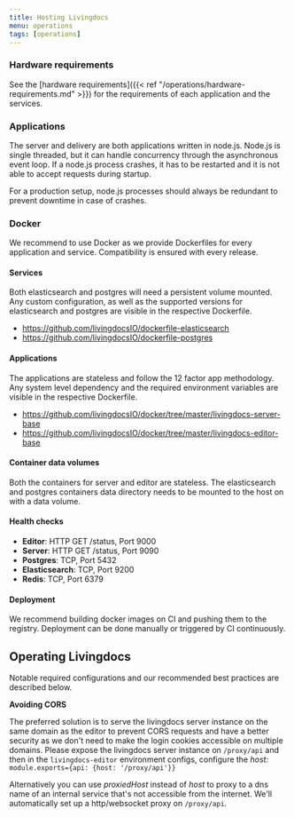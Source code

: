 ```yaml
---
title: Hosting Livingdocs
menu: operations
tags: [operations]
---
```


### Hardware requirements
See the [hardware requirements]({{< ref "/operations/hardware-requirements.md" >}}) for the requirements of each application and the services.

### Applications
The server and delivery are both applications written in node.js. Node.js is single threaded, but it can handle concurrency through the asynchronous event loop. If a node.js process crashes, it has to be restarted and it is not able to accept requests during startup.

For a production setup, node.js processes should always be redundant to prevent downtime in case of crashes.

### Docker
We recommend to use Docker as we provide Dockerfiles for every application and service. Compatibility is ensured with every release.

#### Services
Both elasticsearch and postgres will need a persistent volume mounted.
Any custom configuration, as well as the supported versions for elasticsearch and postgres are visible in the respective Dockerfile.

- https://github.com/livingdocsIO/dockerfile-elasticsearch
- https://github.com/livingdocsIO/dockerfile-postgres

#### Applications
The applications are stateless and follow the 12 factor app methodology.
Any system level dependency and the required environment variables are visible in the respective Dockerfile.

- https://github.com/livingdocsIO/docker/tree/master/livingdocs-server-base
- https://github.com/livingdocsIO/docker/tree/master/livingdocs-editor-base

#### Container data volumes

Both the containers for server and editor are stateless. The elasticsearch and postgres containers data directory needs to be mounted to the host on with a data volume.

#### Health checks
- **Editor**: HTTP GET /status, Port 9000
- **Server**: HTTP GET /status, Port 9090
- **Postgres**: TCP, Port 5432
- **Elasticsearch**: TCP, Port 9200
- **Redis**: TCP, Port 6379

#### Deployment
We recommend building docker images on CI and pushing them to the registry. Deployment can be done manually or triggered by CI continuously.

## Operating Livingdocs

Notable required configurations and our recommended best practices are described below.

**Avoiding CORS**

The preferred solution is to serve the livingdocs server instance on the same domain as the editor to prevent CORS requests and have a better security as we don't need to make the login cookies accessible on multiple domains. Please expose the livingdocs server instance on `/proxy/api` and then in the `livingdocs-editor` environment configs, configure the _host:_ `module.exports={api: {host: '/proxy/api'}}`

Alternatively you can use _proxiedHost_ instead of _host_ to proxy to a dns name of an internal service that's not accessible from the internet. We'll automatically set up a http/websocket proxy on `/proxy/api`.
